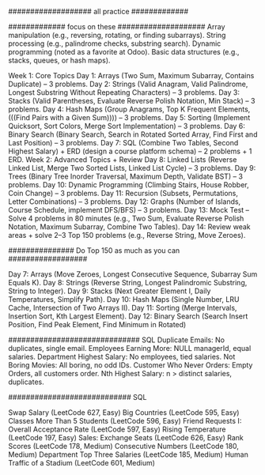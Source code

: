 ################### all practice #############

############# focus on these ####################
Array manipulation (e.g., reversing, rotating, or finding subarrays).
String processing (e.g., palindrome checks, substring search).
Dynamic programming (noted as a favorite at Odoo).
Basic data structures (e.g., stacks, queues, or hash maps).

Week 1: Core Topics
Day 1: Arrays (Two Sum, Maximum Subarray, Contains Duplicate) – 3 problems.
Day 2: Strings (Valid Anagram, Valid Palindrome, Longest Substring Without Repeating Characters) – 3 problems.
Day 3: Stacks (Valid Parentheses, Evaluate Reverse Polish Notation, Min Stack) – 3 problems.
Day 4: Hash Maps (Group Anagrams, Top K Frequent Elements, (((Find Pairs with a Given Sum)))) – 3 problems.
Day 5: Sorting (Implement Quicksort, Sort Colors, Merge Sort Implementation) – 3 problems.
Day 6: Binary Search (Binary Search, Search in Rotated Sorted Array, Find First and Last Position) – 3 problems.
Day 7: SQL (Combine Two Tables, Second Highest Salary) + ERD (design a course platform schema) – 2 problems + 1 ERD.
Week 2: Advanced Topics + Review
Day 8: Linked Lists (Reverse Linked List, Merge Two Sorted Lists, Linked List Cycle) – 3 problems.
Day 9: Trees (Binary Tree Inorder Traversal, Maximum Depth, Validate BST) – 3 problems.
Day 10: Dynamic Programming (Climbing Stairs, House Robber, Coin Change) – 3 problems.
Day 11: Recursion (Subsets, Permutations, Letter Combinations) – 3 problems.
Day 12: Graphs (Number of Islands, Course Schedule, implement DFS/BFS) – 3 problems.
Day 13: Mock Test – Solve 4 problems in 80 minutes (e.g., Two Sum, Evaluate Reverse Polish Notation, Maximum Subarray, Combine Two Tables).
Day 14: Review weak areas + solve 2–3 Top 150 problems (e.g., Reverse String, Move Zeroes).



############### Do Top 150 as much as you can ##################


Day 7: Arrays (Move Zeroes, Longest Consecutive Sequence, Subarray Sum Equals K).
Day 8: Strings (Reverse String, Longest Palindromic Substring, String to Integer).
Day 9: Stacks (Next Greater Element I, Daily Temperatures, Simplify Path).
Day 10: Hash Maps (Single Number, LRU Cache, Intersection of Two Arrays II).
Day 11: Sorting (Merge Intervals, Insertion Sort, Kth Largest Element).
Day 12: Binary Search (Search Insert Position, Find Peak Element, Find Minimum in Rotated)



############################## SQL 
Duplicate Emails: No duplicates, single email.
Employees Earning More: NULL managerId, equal salaries.
Department Highest Salary: No employees, tied salaries.
Not Boring Movies: All boring, no odd IDs.
Customer Who Never Orders: Empty Orders, all customers order.
Nth Highest Salary: n > distinct salaries, duplicates.

############################ SQL

Swap Salary (LeetCode 627, Easy)
Big Countries (LeetCode 595, Easy)
Classes More Than 5 Students (LeetCode 596, Easy)
Friend Requests I: Overall Acceptance Rate (LeetCode 597, Easy)
Rising Temperature (LeetCode 197, Easy)
Sales: Exchange Seats (LeetCode 626, Easy)
Rank Scores (LeetCode 178, Medium)
Consecutive Numbers (LeetCode 180, Medium)
Department Top Three Salaries (LeetCode 185, Medium)
Human Traffic of a Stadium (LeetCode 601, Medium)